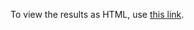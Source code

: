 To view the results as HTML, use [this link](http://htmlpreview.github.io/?https://github.com/syadlowsky/hypertension-classes-iv/master/sprint_invalid_iv.html).
